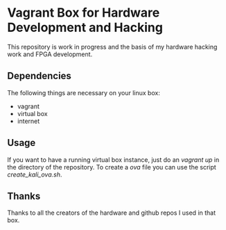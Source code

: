 # Vagrant Box for Hardware Development and Hacking

This repository is work in progress and the basis of my hardware hacking work and FPGA development.

## Dependencies

The following things are necessary on your linux box:

- vagrant
- virtual box
- internet

## Usage

If you want to have a running virtual box instance, just do an _vagrant up_ in the directory of the repository. To create a _ova_ file you can use the script _create_kali_ova.sh_.

## Thanks

Thanks to all the creators of the hardware and github repos I used in that box.